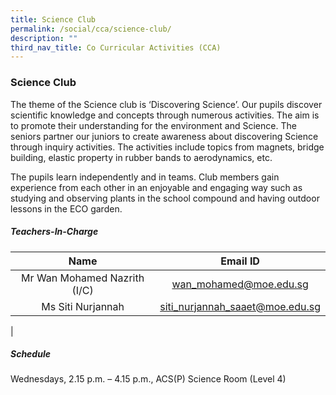 ```yaml
---
title: Science Club
permalink: /social/cca/science-club/
description: ""
third_nav_title: Co Curricular Activities (CCA)
---
```

### **Science Club**

The theme of the Science club is ‘Discovering Science’. Our pupils discover scientific knowledge and concepts through numerous activities. The aim is to promote their understanding for the environment and Science. The seniors partner our juniors to create awareness about discovering Science through inquiry activities. The activities include topics from magnets, bridge building, elastic property in rubber bands to aerodynamics, etc.

The pupils learn independently and in teams. Club members gain experience from each other in an enjoyable and engaging way such as studying and observing plants in the school compound and having outdoor lessons in the ECO garden.

##### **Teachers-In-Charge**

| Name | Email ID |
|:---:|:---:|
| Mr Wan Mohamed Nazrith (I/C) | wan_mohamed@moe.edu.sg |
| Ms Siti Nurjannah | siti_nurjannah_saaet@moe.edu.sg |
|

##### **Schedule**
Wednesdays, 2.15 p.m. – 4.15 p.m., ACS(P) Science Room (Level 4)